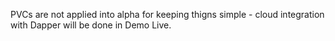 PVCs are not applied into alpha for keeping thigns simple - cloud integration with Dapper will be done in Demo Live.